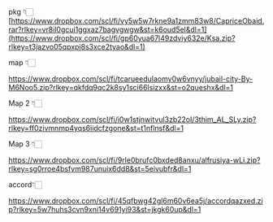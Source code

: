 pkg 👇🏻[https://www.dropbox.com/scl/fi/vy5w5w7rkne9a1zmm83w8/CapriceObaid.rar?rlkey=vr8il0gcui1ggxaz7bagvgwgw&st=k6oud5el&dl=1](https://www.dropbox.com/scl/fi/gp60yua67l49zdviy632e/Ksa.zip?rlkey=t3jazvo05qpxpi8s3xce2tyao&dl=1)

map 👇🏻

https://www.dropbox.com/scl/fi/tcarueedulaomy0w6vnyy/jubail-city-By-M6Noo5.zip?rlkey=qkfdq9qc2k8sy1sci66lsizxx&st=o2queshx&dl=1

Map 2 👇🏻

https://www.dropbox.com/scl/fi/i0w1stjnwitvul3zb22ol/3thim_AL_SLy.zip?rlkey=ff0zivmnmp4yqs6iidcfzgone&st=t1nflnsf&dl=1

Map 3 👇🏻

https://www.dropbox.com/scl/fi/9rle0brufc0bxded8anxu/alfrusiya-wLi.zip?rlkey=sg0rroe4bsfvm987unuix6dd8&st=5eivubfr&dl=1


accord👇🏻

https://www.dropbox.com/scl/fi/45qfbwg42gl6m60v6ea5j/accordqazxed.zip?rlkey=5w7huhs3cvn9xni14v691yi93&st=jkgk60up&dl=1

